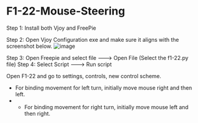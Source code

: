 # F1-22-Mouse-Steering

Step 1: Install both Vjoy and FreePie

Step 2: Open Vjoy Configuration exe and make sure it aligns with the screenshot below.
![image](https://github.com/JamesDB9/F1-22-Mouse-Steering/assets/96760750/d76c8d45-d3cc-412b-b58f-bcbb3ebbf477)



Step 3: Open Freepie and select file ---> Open File (Select the f1-22.py file)
Step 4: Select Script ---> Run script

Open F1-22 and go to settings, controls, new control scheme.

* For binding movement for left turn, initially move mouse right and then left.
* * For binding movement for right turn, initially move mouse left and then right.
